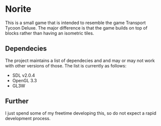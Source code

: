 # Norite
This is a small game that is intended to resemble the game Transport Tycoon Deluxe.
The major difference is that the game builds on top of blocks rather than having
an isometric tiles.

## Dependecies
The project maintains a list of dependecies and and may or may not work with other
versions of those. The list is currently as follows:

- SDL v2.0.4
- OpenGL 3.3
- GL3W

## Further
I just spend some of my freetime developing this, so do not expect a rapid development
process.
